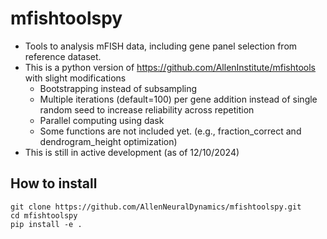 # mfishtoolspy
- Tools to analysis mFISH data, including gene panel selection from reference dataset.
- This is a python version of https://github.com/AllenInstitute/mfishtools with slight modifications
  - Bootstrapping instead of subsampling
  - Multiple iterations (default=100) per gene addition instead of single random seed to increase reliability across repetition
  - Parallel computing using dask
  - Some functions are not included yet. (e.g., fraction_correct and dendrogram_height optimization)
- This is still in active development (as of 12/10/2024)

## How to install
```
git clone https://github.com/AllenNeuralDynamics/mfishtoolspy.git
cd mfishtoolspy
pip install -e .
```
